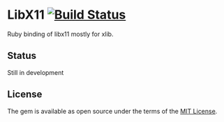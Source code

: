 # LibX11 [![Build Status](https://travis-ci.org/k0kubun/libx11-ruby.svg?branch=master)](https://travis-ci.org/k0kubun/libx11-ruby)

Ruby binding of libx11 mostly for xlib.

## Status

Still in development

## License

The gem is available as open source under the terms of the [MIT License](http://opensource.org/licenses/MIT).
